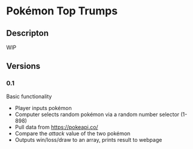 # Pokémon Top Trumps

## Descripton
WIP

## Versions

### 0.1
Basic functionality
- Player inputs pokémon
- Computer selects random pokémon via a random number selector (1-898)
- Pull data from https://pokeapi.co/
- Compare the *attack* value of the two pokémon
- Outputs win/loss/draw to an array, prints result to webpage
